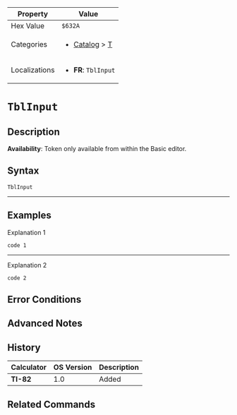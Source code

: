 | Property      | Value |
|---------------|-------|
| Hex Value     | `$632A`|
| Categories    | <ul><li>[Catalog](<../categories/Catalog.md>) > [T](<../categories/Catalog.md#T>)</li></ul> |
| Localizations | <ul><li><b>FR</b>: `TblInput`</li></ul> |

# `TblInput`

## Description



<b>Availability</b>: Token only available from within the Basic editor.

## Syntax
`TblInput`

<hr>

## Examples

Explanation 1
```ti-basic
code 1
```
---
Explanation 2
```ti-basic
code 2
```

## Error Conditions


## Advanced Notes


## History
| Calculator | OS Version | Description |
|------------|------------|-------------|
| <b>TI-82</b> | 1.0 | Added

## Related Commands

    